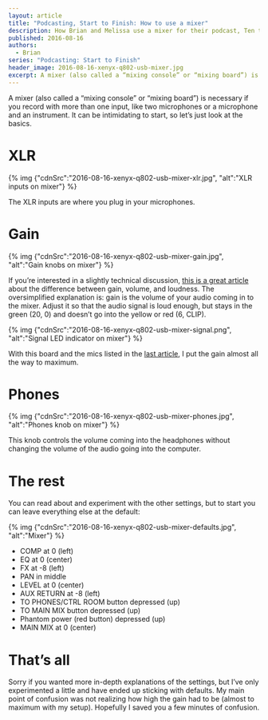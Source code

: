 ```yaml
---
layout: article
title: "Podcasting, Start to Finish: How to use a mixer"
description: How Brian and Melissa use a mixer for their podcast, Ten to One, and other audio projects.
published: 2016-08-16
authors:
  - Brian
series: "Podcasting: Start to Finish"
header_image: 2016-08-16-xenyx-q802-usb-mixer.jpg
excerpt: A mixer (also called a “mix­ing con­sole” or “mix­ing board”) is nec­es­sary if you record with more than one in­put, like two mi­cro­phones or a mi­cro­phone and an in­stru­ment. It can be in­tim­i­dat­ing to start, so let’s just look at the ba­sics.
---
```

A mixer (also called a “mixing console” or “mixing board”) is necessary if you record with more than one input, like two microphones or a microphone and an instrument. It can be intimidating to start, so let’s just look at the basics.

# XLR
{% img {"cdnSrc":"2016-08-16-xenyx-q802-usb-mixer-xlr.jpg", "alt":"XLR inputs on mixer"} %}

The XLR inputs are where you plug in your microphones.

# Gain
{% img {"cdnSrc":"2016-08-16-xenyx-q802-usb-mixer-gain.jpg", "alt":"Gain knobs on mixer"} %}

If you’re interested in a slightly technical discussion, <a href="http://www.offbeatband.com/2009/08/the-difference-between-gain-volume-level-and-loudness/">this is a great article</a> about the difference between gain, volume, and loudness. The oversimplified explanation is: gain is the volume of your audio coming in to the mixer. Adjust it so that the audio signal is loud enough, but stays in the green (20, 0) and doesn’t go into the yellow or red (6, CLIP).

{% img {"cdnSrc":"2016-08-16-xenyx-q802-usb-mixer-signal.png", "alt":"Signal LED indicator on mixer"} %}

With this board and the mics listed in the <a href="/podcasting-start-to-finish-equipment">last article</a>, I put the gain almost all the way to maximum.

# Phones
{% img {"cdnSrc":"2016-08-16-xenyx-q802-usb-mixer-phones.jpg", "alt":"Phones knob on mixer"} %}

This knob controls the volume coming into the headphones without changing the volume of the audio going into the computer.

# The rest
You can read about and experiment with the other settings, but to start you can leave everything else at the default:

{% img {"cdnSrc":"2016-08-16-xenyx-q802-usb-mixer-defaults.jpg", "alt":"Mixer"} %}

- COMP at 0 (left)
- EQ at 0 (center)
- FX at -8 (left)
- PAN in middle
- LEVEL at 0 (center)
- AUX RETURN at -8 (left)
- TO PHONES/CTRL ROOM button depressed (up)
- TO MAIN MIX button depressed (up)
- Phantom power (red button) depressed (up)
- MAIN MIX at 0 (center)

# That’s all
Sorry if you wanted more in-depth explanations of the settings, but I’ve only experimented a little and have ended up sticking with defaults. My main point of confusion was not realizing how high the gain had to be (almost to maximum with my setup). Hopefully I saved you a few minutes of confusion.